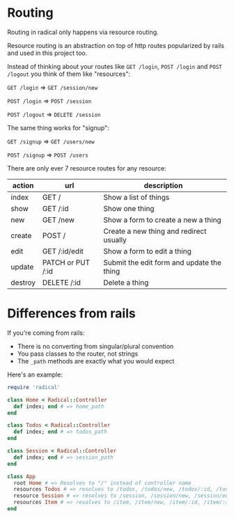 # Routing

Routing in radical only happens via resource routing.

Resource routing is an abstraction on top of http routes popularized by rails and used in this project too.

Instead of thinking about your routes like `GET /login`, `POST /login` and `POST /logout` you think of them like "resources":

`GET /login` => `GET /session/new`

`POST /login` => `POST /session`

`POST /logout` => `DELETE /session`

The same thing works for "signup":

`GET /signup` => `GET /users/new`

`POST /signup` => `POST /users`

There are only ever 7 resource routes for any resource:

| action | url | description |
| --- | --- | --- |
| index | GET / | Show a list of things |
| show | GET /:id | Show one thing |
| new | GET /new | Show a form to create a new a thing |
| create | POST / | Create a new thing and redirect usually |
| edit | GET /:id/edit | Show a form to edit a thing |
| update | PATCH or PUT /:id | Submit the edit form and update the thing |
| destroy | DELETE /:id | Delete a thing |

# Differences from rails

If you're coming from rails:

- There is no converting from singular/plural convention
- You pass classes to the router, not strings
- The `_path` methods are exactly what you would expect

Here's an example:

```rb
require 'radical'

class Home < Radical::Controller
  def index; end # => home_path
end

class Todos < Radical::Controller
  def index; end # => todos_path
end

class Session < Radical::Controller
  def index; end # => session_path
end

class App
  root Home # => Resolves to "/" instead of controller name
  resources Todos # => resolves to /todos, /todos/new, /todos/:id, /todos/:id/edit
  resource Session # => resolves to /session, /session/new, /session/edit
  resources Item # => resolves to /item, /item/new, /item/:id, /item/:id/edit
end
```
